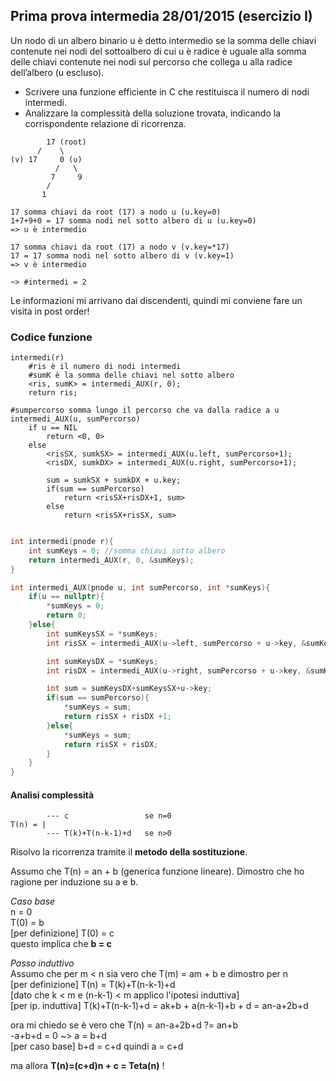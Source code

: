 ## Prima prova intermedia 28/01/2015 (esercizio I)

Un nodo di un albero binario u è detto intermedio se la somma delle chiavi contenute nei nodi del sottoalbero di cui u è radice è uguale alla somma delle chiavi contenute nei nodi sul percorso che collega u alla radice dell’albero (u escluso).

- Scrivere una funzione efficiente in C che restituisca il numero di nodi intermedi.
- Analizzare la complessità della soluzione trovata, indicando la corrispondente relazione di ricorrenza.


```
        17 (root)
      /    \
(v) 17     0 (u)
          /   \
         7     9
        /
       1

17 somma chiavi da root (17) a nodo u (u.key=0)
1+7+9+0 = 17 somma nodi nel sotto albero di u (u.key=0)
=> u è intermedio

17 somma chiavi da root (17) a nodo v (v.key=*17)
17 = 17 somma nodi nel sotto albero di v (v.key=1)
=> v è intermedio

~> #intermedi = 2
```

Le informazioni mi arrivano dai discendenti, quindi mi conviene fare un visita in post order!

### Codice funzione

```pseudocode
intermedi(r)
    #ris è il numero di nodi intermedi
    #sumK è la somma delle chiavi nel sotto albero
    <ris, sumK> = intermedi_AUX(r, 0);
    return ris;

#sumpercorso somma lungo il percorso che va dalla radice a u
intermedi_AUX(u, sumPercorso)
    if u == NIL
        return <0, 0>
    else
        <risSX, sumkSX> = intermedi_AUX(u.left, sumPercorso+1);
        <risDX, sumkDX> = intermedi_AUX(u.right, sumPercorso+1);

        sum = sumkSX + sumkDX + u.key;
        if(sum == sumPercorso)
            return <risSX+risDX+1, sum>
        else
            return <risSX+risSX, sum>


```

```c++
int intermedi(pnode r){
    int sumKeys = 0; //somma chiavi sotto albero
    return intermedi_AUX(r, 0, &sumKeys);
}

int intermedi_AUX(pnode u, int sumPercorso, int *sumKeys){
    if(u == nullptr){
        *sumKeys = 0;
        return 0;
    }else{
        int sumKeysSX = *sumKeys;
        int risSX = intermedi_AUX(u->left, sumPercorso + u->key, &sumKeysSX);

        int sumKeysDX = *sumKeys;
        int risDX = intermedi_AUX(u->right, sumPercorso + u->key, &sumKeysDX);

        int sum = sumKeysDX+sumKeysSX+u->key;
        if(sum == sumPercorso){
            *sumKeys = sum;
            return risSX + risDX +1;
        }else{
            *sumKeys = sum;
            return risSX + risDX;
        }
    }
}
```

#### Analisi complessità

```
        --- c                 se n=0
T(n) = |
        --- T(k)+T(n-k-1)+d   se n>0
```

Risolvo la ricorrenza tramite il **metodo della sostituzione**.

Assumo che T(n) = an + b (generica funzione lineare).
Dimostro che ho ragione per induzione su a e b.

_Caso base_<br>
n = 0 <br>
T(0) = b<br>
[per definizione] T(0) = c<br>
questo implica che **b = c**

_Passo induttivo_<br>
Assumo che per m < n sia vero che T(m) = am + b e dimostro per n<br>
[per definizione] T(n) = T(k)+T(n-k-1)+d<br>
[dato che k < m e (n-k-1) < m applico l'ipotesi induttiva]<br>
[per ip. induttiva] T(k)+T(n-k-1)+d = ak+b + a(n-k-1)+b + d = an-a+2b+d<br>

ora mi chiedo se è vero che T(n) = an-a+2b+d ?= an+b<br>
-a+b+d = 0 ~> a = b+d<br>
[per caso base] b+d = c+d quindi a = c+d<br>

ma allora **T(n)=(c+d)n + c = Teta(n)** !
